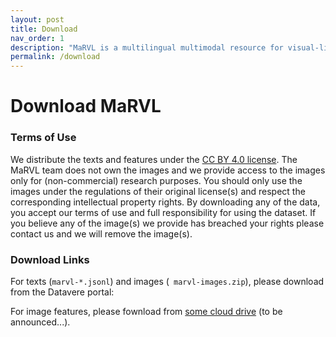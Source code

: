 ```yaml
---
layout: post
title: Download
nav_order: 1
description: "MaRVL is a multilingual multimodal resource for visual-linguistic reasoning."
permalink: /download
---
```


# Download MaRVL


### Terms of Use
We distribute the texts and features under the [CC BY 4.0 license](https://creativecommons.org/licenses/by/4.0/deed.ast). 
The MaRVL team does not own the images and we provide access to the images only for (non-commercial) research purposes. You should only use the images under the regulations of their original license(s) and respect the corresponding intellectual property rights. By downloading any of the data, you accept our terms of use and full responsibility for using the dataset. If you believe any of the image(s) we provide has breached your rights please contact us and we will remove the image(s).

### Download Links
For texts (`marvl-*.jsonl`) and images (`
marvl-images.zip`), please download from the Datavere portal:
<script src="https://dataverse.scholarsportal.info/resources/js/widgets.js?persistentId=doi:10.5683/SP3/42VZ4P&amp;dvUrl=https://dataverse.scholarsportal.info&amp;widget=iframe&amp;heightPx=500"></script>

For image features, please fownload from [some cloud drive]() (to be announced...).
